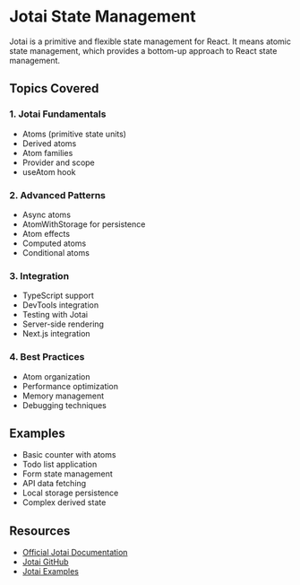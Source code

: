 # Jotai State Management

Jotai is a primitive and flexible state management for React. It means atomic state management, which provides a bottom-up approach to React state management.

## Topics Covered

### 1. Jotai Fundamentals
- Atoms (primitive state units)
- Derived atoms
- Atom families
- Provider and scope
- useAtom hook

### 2. Advanced Patterns
- Async atoms
- AtomWithStorage for persistence
- Atom effects
- Computed atoms
- Conditional atoms

### 3. Integration
- TypeScript support
- DevTools integration
- Testing with Jotai
- Server-side rendering
- Next.js integration

### 4. Best Practices
- Atom organization
- Performance optimization
- Memory management
- Debugging techniques

## Examples
- Basic counter with atoms
- Todo list application
- Form state management
- API data fetching
- Local storage persistence
- Complex derived state

## Resources
- [Official Jotai Documentation](https://jotai.org/)
- [Jotai GitHub](https://github.com/pmndrs/jotai)
- [Jotai Examples](https://github.com/pmndrs/jotai/tree/main/examples)